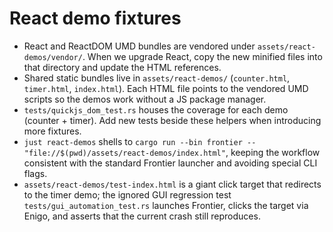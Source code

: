 # React demo fixtures

- React and ReactDOM UMD bundles are vendored under `assets/react-demos/vendor/`. When we upgrade React, copy the new minified files into that directory and update the HTML references.
- Shared static bundles live in `assets/react-demos/` (`counter.html`, `timer.html`, `index.html`). Each HTML file points to the vendored UMD scripts so the demos work without a JS package manager.
- `tests/quickjs_dom_test.rs` houses the coverage for each demo (counter + timer). Add new tests beside these helpers when introducing more fixtures.
- `just react-demos` shells to `cargo run --bin frontier -- "file://$(pwd)/assets/react-demos/index.html"`, keeping the workflow consistent with the standard Frontier launcher and avoiding special CLI flags.
- `assets/react-demos/test-index.html` is a giant click target that redirects to the timer demo; the ignored GUI regression test `tests/gui_automation_test.rs` launches Frontier, clicks the target via Enigo, and asserts that the current crash still reproduces.
